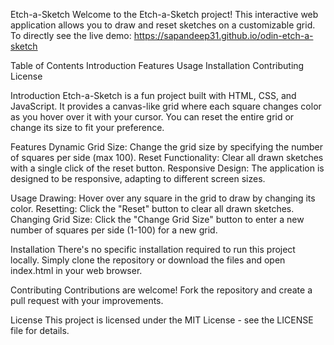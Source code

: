 Etch-a-Sketch
Welcome to the Etch-a-Sketch project! This interactive web application allows you to draw and reset sketches on a customizable grid.
To directly see the live demo: https://sapandeep31.github.io/odin-etch-a-sketch

Table of Contents
Introduction
Features
Usage
Installation
Contributing
License

Introduction
Etch-a-Sketch is a fun project built with HTML, CSS, and JavaScript. It provides a canvas-like grid where each square changes color as you hover over it with your cursor. You can reset the entire grid or change its size to fit your preference.

Features
Dynamic Grid Size: Change the grid size by specifying the number of squares per side (max 100).
Reset Functionality: Clear all drawn sketches with a single click of the reset button.
Responsive Design: The application is designed to be responsive, adapting to different screen sizes.

Usage
Drawing: Hover over any square in the grid to draw by changing its color.
Resetting: Click the "Reset" button to clear all drawn sketches.
Changing Grid Size: Click the "Change Grid Size" button to enter a new number of squares per side (1-100) for a new grid.

Installation
There's no specific installation required to run this project locally. Simply clone the repository or download the files and open index.html in your web browser.

Contributing
Contributions are welcome! Fork the repository and create a pull request with your improvements.

License
This project is licensed under the MIT License - see the LICENSE file for details.
